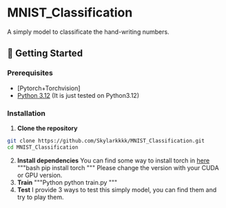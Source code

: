 # MNIST_Classification

A simply model to classificate the hand-writing numbers.

## 🚀 Getting Started

### Prerequisites
- [Pytorch+Torchvision]
- [Python 3.12](https://www.python.org/) (It is just tested on Python3.12)

### Installation

1. **Clone the repository**
```bash
git clone https://github.com/Skylarkkkk/MNIST_Classification.git
cd MNIST_Classification
```

2. **Install dependencies**
You can find some way to install torch in [here]((https://pytorch.org/)) 
"""bash
pip install torch
"""
Please change the version with your CUDA or GPU version.
3. **Train**
"""Python
python train.py
"""
4. **Test**
I provide 3 ways to test this simply model, you can find them and try to play them.
